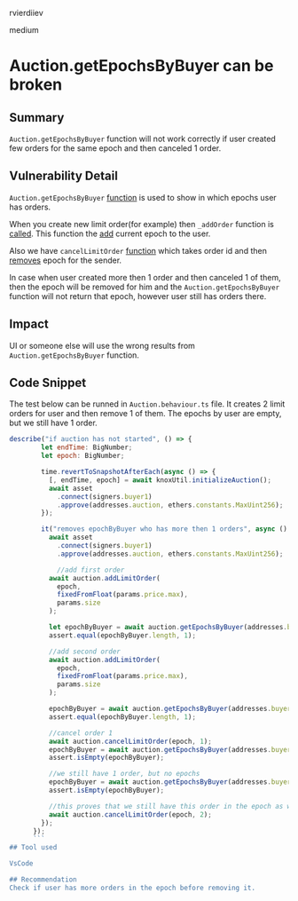 rvierdiiev

medium

# Auction.getEpochsByBuyer can be broken

## Summary
`Auction.getEpochsByBuyer` function will not work correctly if user created few orders for the same epoch and then canceled 1 order.

## Vulnerability Detail
`Auction.getEpochsByBuyer` [function](https://github.com/sherlock-audit/2022-09-knox/blob/main/knox-contracts/contracts/auction/Auction.sol#L429-L446) is used to show in which epochs user has orders.

When you create new limit order(for example) then `_addOrder` function is [called](https://github.com/sherlock-audit/2022-09-knox/blob/main/knox-contracts/contracts/auction/Auction.sol#L179). This function the [add](https://github.com/sherlock-audit/2022-09-knox/blob/main/knox-contracts/contracts/auction/AuctionInternal.sol#L553) current epoch to the user.

Also we have `cancelLimitOrder` [function](https://github.com/sherlock-audit/2022-09-knox/blob/main/knox-contracts/contracts/auction/Auction.sol#L205-L230) which takes order id and then [removes](https://github.com/sherlock-audit/2022-09-knox/blob/main/knox-contracts/contracts/auction/Auction.sol#L220) epoch for the sender.

In case when user created more then 1 order and then canceled 1 of them, then the epoch will be removed for him and the `Auction.getEpochsByBuyer` function will not return that epoch, however user still has orders there.
## Impact
UI or someone else will use the wrong results from `Auction.getEpochsByBuyer` function.
## Code Snippet
The test below can be runned in `Auction.behaviour.ts` file. It creates 2 limit orders for user and then remove 1 of them. The epochs by user are empty, but we still have 1 order.

```javascript
describe("if auction has not started", () => {
        let endTime: BigNumber;
        let epoch: BigNumber;

        time.revertToSnapshotAfterEach(async () => {
          [, endTime, epoch] = await knoxUtil.initializeAuction();
          await asset
            .connect(signers.buyer1)
            .approve(addresses.auction, ethers.constants.MaxUint256);
        });

        it("removes epochByBuyer who has more then 1 orders", async () => {
          await asset
            .connect(signers.buyer1)
            .approve(addresses.auction, ethers.constants.MaxUint256);

            //add first order
          await auction.addLimitOrder(
            epoch,
            fixedFromFloat(params.price.max),
            params.size
          );

          let epochByBuyer = await auction.getEpochsByBuyer(addresses.buyer1);
          assert.equal(epochByBuyer.length, 1);

          //add second order
          await auction.addLimitOrder(
            epoch,
            fixedFromFloat(params.price.max),
            params.size
          );

          epochByBuyer = await auction.getEpochsByBuyer(addresses.buyer1);
          assert.equal(epochByBuyer.length, 1);

          //cancel order 1
          await auction.cancelLimitOrder(epoch, 1);
          epochByBuyer = await auction.getEpochsByBuyer(addresses.buyer1);
          assert.isEmpty(epochByBuyer);

          //we still have 1 order, but no epochs
          epochByBuyer = await auction.getEpochsByBuyer(addresses.buyer1);
          assert.isEmpty(epochByBuyer);

          //this proves that we still have this order in the epoch as we can cancel it
          await auction.cancelLimitOrder(epoch, 2);
        });
      });
      ```
## Tool used

VsCode

## Recommendation
Check if user has more orders in the epoch before removing it.